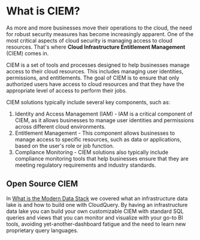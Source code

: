 # What is CIEM?

As more and more businesses move their operations to the cloud, the need for robust security measures has become increasingly apparent. One of the most critical aspects of cloud security is managing access to cloud resources. That's where **Cloud Infrastructure Entitlement Management** (CIEM) comes in.

CIEM is a set of tools and processes designed to help businesses manage access to their cloud resources. This includes managing user identities, permissions, and entitlements. The goal of CIEM is to ensure that only authorized users have access to cloud resources and that they have the appropriate level of access to perform their jobs.

CIEM solutions typically include several key components, such as:

1. Identity and Access Management (IAM) - IAM is a critical component of CIEM, as it allows businesses to manage user identities and permissions across different cloud environments.
2. Entitlement Management - This component allows businesses to manage access to specific resources, such as data or applications, based on the user's role or job function.
3. Compliance Monitoring - CIEM solutions also typically include compliance monitoring tools that help businesses ensure that they are meeting regulatory requirements and industry standards.

## Open Source CIEM

In [What is the Modern Data Stack](/docs/glossary/what-is-infrastructure-data-lake) we covered what an infrastructure data lake is and how to build one with CloudQuery. By having an infrastructure data lake you can build your own customizable CIEM with standard SQL queries and views that you can monitor and visualize with your go-to BI tools, avoiding yet-another-dashboard fatigue and the need to learn new proprietary query languages.